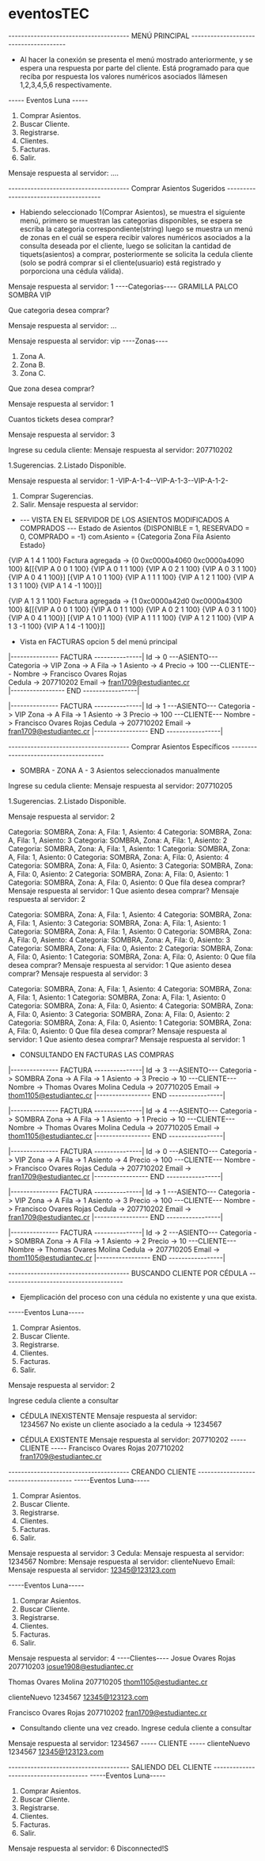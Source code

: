 # eventosTEC

-------------------------------------- MENÚ PRINCIPAL --------------------------------------
* Al hacer la conexión se presenta el menú mostrado anteriormente, y se espera una respuesta por parte del cliente.
Está programado para que reciba por respuesta los valores numéricos asociados llámesen 1,2,3,4,5,6 respectivamente.

-----  Eventos Luna  -----
1. Comprar Asientos.  
2. Buscar Cliente.    
3. Registrarse.       
4. Clientes.
5. Facturas.
6. Salir.

Mensaje respuesta al servidor: ....

-------------------------------------- Comprar Asientos Sugeridos --------------------------------------
* Habiendo seleccionado 1(Comprar Asientos), se muestra el siguiente menú, primero se muestran las categorias disponibles, se espera se escriba la categoria correspondiente(string) luego se muestra un menú de zonas en el cuál se espera recibir valores numéricos asociados a la consulta deseada por el cliente, luego se solicitan la cantidad de tiquets(asientos) a comprar, posteriormente se solicita la cedula cliente (solo se podrá comprar si el cliente(usuario) está registrado y porporciona una cédula válida). 

Mensaje respuesta al servidor:
1
----Categorias----
GRAMILLA
PALCO
SOMBRA
VIP

Que categoria desea comprar?

Mensaje respuesta al servidor: ...


Mensaje respuesta al servidor:
vip
----Zonas----
1. Zona A.
2. Zona B.
3. Zona C.

Que zona desea comprar?

Mensaje respuesta al servidor: 
1

Cuantos tickets desea comprar?

Mensaje respuesta al servidor:
3

Ingrese su cedula cliente:
Mensaje respuesta al servidor:
207710202

1.Sugerencias.
2.Listado Disponible.

Mensaje respuesta al servidor:
1
-VIP-A-1-4--VIP-A-1-3--VIP-A-1-2-
1. Comprar Sugerencias.
2. Salir.
Mensaje respuesta al servidor:

* --- VISTA EN EL SERVIDOR DE LOS ASIENTOS MODIFICADOS A COMPRADOS ---
Estado de Asientos {DISPONIBLE = 1, RESERVADO = 0, COMPRADO = -1}
com.Asiento = {Categoria Zona Fila Asiento Estado}

{VIP A 1 4 1 100}
Factura agregada -> {0 0xc0000a4060 0xc0000a4090 100}
&[[{VIP A 0 0 1 100} {VIP A 0 1 1 100} {VIP A 0 2 1 100} {VIP A 0 3 1 100} {VIP A 0 4 1 100}] [{VIP A 1 0 1 100} {VIP A 1 1 1 100} {VIP A 1 2 1 100} {VIP A 1 3 1 100} {VIP A 1 4 -1 100}]]

{VIP A 1 3 1 100}
Factura agregada -> {1 0xc0000a42d0 0xc0000a4300 100}
&[[{VIP A 0 0 1 100} {VIP A 0 1 1 100} {VIP A 0 2 1 100} {VIP A 0 3 1 100} {VIP A 0 4 1 100}] [{VIP A 1 0 1 100} {VIP A 1 1 1 100} {VIP A 1 2 1 100} {VIP A 1 3 -1 100} {VIP A 1 4 -1 100}]]

* Vista en FACTURAS opcion 5 del menú principal

|--------------- FACTURA ---------------|
 Id -> 0                ---ASIENTO---    
 Categoria -> VIP
 Zona -> A
 Fila -> 1
 Asiento -> 4
 Precio -> 100
                ---CLIENTE---
 Nombre -> Francisco Ovares Rojas        
 Cedula -> 207710202
 Email -> fran1709@estudiantec.cr        
|----------------- END -----------------|

|--------------- FACTURA ---------------|
 Id -> 1                ---ASIENTO---
 Categoria -> VIP
 Zona -> A
 Fila -> 1
 Asiento -> 3
 Precio -> 100
                ---CLIENTE---
 Nombre -> Francisco Ovares Rojas
 Cedula -> 207710202
 Email -> fran1709@estudiantec.cr
|----------------- END -----------------|


-------------------------------------- Comprar Asientos Específicos --------------------------------------
* SOMBRA - ZONA A - 3 Asientos seleccionados manualmente

Ingrese su cedula cliente:
Mensaje respuesta al servidor:
207710205

1.Sugerencias.
2.Listado Disponible.

Mensaje respuesta al servidor:
2

Categoria: SOMBRA, Zona: A, Fila: 1, Asiento: 4
Categoria: SOMBRA, Zona: A, Fila: 1, Asiento: 3
Categoria: SOMBRA, Zona: A, Fila: 1, Asiento: 2
Categoria: SOMBRA, Zona: A, Fila: 1, Asiento: 1
Categoria: SOMBRA, Zona: A, Fila: 1, Asiento: 0
Categoria: SOMBRA, Zona: A, Fila: 0, Asiento: 4
Categoria: SOMBRA, Zona: A, Fila: 0, Asiento: 3
Categoria: SOMBRA, Zona: A, Fila: 0, Asiento: 2
Categoria: SOMBRA, Zona: A, Fila: 0, Asiento: 1
Categoria: SOMBRA, Zona: A, Fila: 0, Asiento: 0
Que fila desea comprar?
Mensaje respuesta al servidor:
1
Que asiento desea comprar?
Mensaje respuesta al servidor:
2

Categoria: SOMBRA, Zona: A, Fila: 1, Asiento: 4
Categoria: SOMBRA, Zona: A, Fila: 1, Asiento: 3
Categoria: SOMBRA, Zona: A, Fila: 1, Asiento: 1
Categoria: SOMBRA, Zona: A, Fila: 1, Asiento: 0
Categoria: SOMBRA, Zona: A, Fila: 0, Asiento: 4
Categoria: SOMBRA, Zona: A, Fila: 0, Asiento: 3
Categoria: SOMBRA, Zona: A, Fila: 0, Asiento: 2
Categoria: SOMBRA, Zona: A, Fila: 0, Asiento: 1
Categoria: SOMBRA, Zona: A, Fila: 0, Asiento: 0
Que fila desea comprar?
Mensaje respuesta al servidor:
1
Que asiento desea comprar?
Mensaje respuesta al servidor:
3

Categoria: SOMBRA, Zona: A, Fila: 1, Asiento: 4
Categoria: SOMBRA, Zona: A, Fila: 1, Asiento: 1
Categoria: SOMBRA, Zona: A, Fila: 1, Asiento: 0
Categoria: SOMBRA, Zona: A, Fila: 0, Asiento: 4
Categoria: SOMBRA, Zona: A, Fila: 0, Asiento: 3
Categoria: SOMBRA, Zona: A, Fila: 0, Asiento: 2
Categoria: SOMBRA, Zona: A, Fila: 0, Asiento: 1
Categoria: SOMBRA, Zona: A, Fila: 0, Asiento: 0
Que fila desea comprar?
Mensaje respuesta al servidor:
1
Que asiento desea comprar?
Mensaje respuesta al servidor:
1

* CONSULTANDO EN FACTURAS LAS COMPRAS 

|--------------- FACTURA ---------------|
 Id -> 3                ---ASIENTO---
 Categoria -> SOMBRA
 Zona -> A
 Fila -> 1
 Asiento -> 3
 Precio -> 10
                ---CLIENTE---
 Nombre -> Thomas Ovares Molina
 Cedula -> 207710205
 Email -> thom1105@estudiantec.cr
|----------------- END -----------------|

|--------------- FACTURA ---------------|
 Id -> 4                ---ASIENTO---
 Categoria -> SOMBRA
 Zona -> A
 Fila -> 1
 Asiento -> 1
 Precio -> 10
                ---CLIENTE---
 Nombre -> Thomas Ovares Molina
 Cedula -> 207710205
 Email -> thom1105@estudiantec.cr
|----------------- END -----------------|

|--------------- FACTURA ---------------|
 Id -> 0                ---ASIENTO---
 Categoria -> VIP
 Zona -> A
 Fila -> 1
 Asiento -> 4
 Precio -> 100
                ---CLIENTE---
 Nombre -> Francisco Ovares Rojas
 Cedula -> 207710202
 Email -> fran1709@estudiantec.cr
|----------------- END -----------------|

|--------------- FACTURA ---------------|
 Id -> 1                ---ASIENTO---
 Categoria -> VIP
 Zona -> A
 Fila -> 1
 Asiento -> 3
 Precio -> 100
                ---CLIENTE---
 Nombre -> Francisco Ovares Rojas
 Cedula -> 207710202
 Email -> fran1709@estudiantec.cr
|----------------- END -----------------|

|--------------- FACTURA ---------------|
 Id -> 2                ---ASIENTO---
 Categoria -> SOMBRA
 Zona -> A
 Fila -> 1
 Asiento -> 2
 Precio -> 10
                ---CLIENTE---
 Nombre -> Thomas Ovares Molina
 Cedula -> 207710205
 Email -> thom1105@estudiantec.cr
|----------------- END -----------------|


-------------------------------------- BUSCANDO CLIENTE POR CÉDULA --------------------------------------
* Ejemplicación del proceso con una cédula no existente y una que exista.

-----Eventos Luna-----        
1. Comprar Asientos.
2. Buscar Cliente.
3. Registrarse.
4. Clientes.
5. Facturas.
6. Salir.

Mensaje respuesta al servidor:
2

Ingrese cedula cliente a consultar

* CÉDULA INEXISTENTE
Mensaje respuesta al servidor:    
1234567
No existe un cliente asociado a la cedula -> 1234567

* CÉDULA EXISTENTE
Mensaje respuesta al servidor:
207710202
----- CLIENTE -----
Francisco Ovares Rojas
207710202
fran1709@estudiantec.cr

-------------------------------------- CREANDO CLIENTE --------------------------------------
-----Eventos Luna-----
1. Comprar Asientos.
2. Buscar Cliente.
3. Registrarse.
4. Clientes.
5. Facturas.
6. Salir.

Mensaje respuesta al servidor:
3
Cedula:
Mensaje respuesta al servidor:
1234567
Nombre:
Mensaje respuesta al servidor:
clienteNuevo
Email:
Mensaje respuesta al servidor:
12345@123123.com

-----Eventos Luna-----
1. Comprar Asientos.
2. Buscar Cliente.
3. Registrarse.
4. Clientes.
5. Facturas.
6. Salir.

Mensaje respuesta al servidor:
4
----Clientes----
Josue Ovares Rojas 207710203 josue1908@estudiantec.cr

Thomas Ovares Molina 207710205 thom1105@estudiantec.cr

clienteNuevo 1234567 12345@123123.com

Francisco Ovares Rojas 207710202 fran1709@estudiantec.cr

* Consultando cliente una vez creado.
Ingrese cedula cliente a consultar

Mensaje respuesta al servidor:
1234567
----- CLIENTE -----
clienteNuevo
1234567
12345@123123.com

-------------------------------------- SALIENDO DEL CLIENTE --------------------------------------
-----Eventos Luna-----
1. Comprar Asientos.
2. Buscar Cliente.
3. Registrarse.
4. Clientes.
5. Facturas.
6. Salir.

Mensaje respuesta al servidor:
6
Disconnected!S
